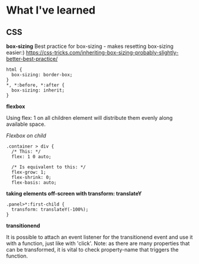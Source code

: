 # What I've learned

## CSS

**box-sizing**
Best practice for box-sizing - makes resetting box-sizing easier:)
https://css-tricks.com/inheriting-box-sizing-probably-slightly-better-best-practice/


```
html {
  box-sizing: border-box;
}
*, *:before, *:after {
  box-sizing: inherit;
}
```

**flexbox**

Using flex: 1 on all children element will distribute them evenly along available space.


*Flexbox on child*
```
.container > div {
  /* This: */
  flex: 1 0 auto;

  /* Is equivalent to this: */
  flex-grow: 1;
  flex-shrink: 0;
  flex-basis: auto;
```

**taking elements off-screen with transform: translateY**

```
.panel>*:first-child {
  transform: translateY(-100%);
}
```

**transitionend**

It is possible to attach an event listener for the transitionend event and use it with a function, just like with 'click'. Note: as there are many properties that can be transformed, it is vital to check property-name that triggers the function.
